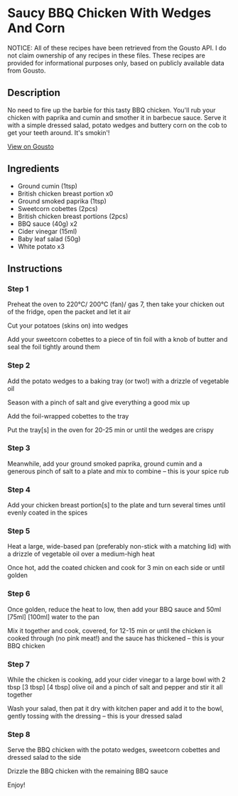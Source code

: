 # Saucy BBQ Chicken With Wedges And Corn

NOTICE: All of these recipes have been retrieved from the Gousto API. I do not claim ownership of any recipes in these files. These recipes are provided for informational purposes only, based on publicly available data from Gousto.

## Description

No need to fire up the barbie for this tasty BBQ chicken. You'll rub your chicken with paprika and cumin and smother it in barbecue sauce. Serve it with a simple dressed salad, potato wedges and buttery corn on the cob to get your teeth around. It's smokin'!

[View on Gousto](https://www.gousto.co.uk/recipes/cookbook/saucy-bbq-chicken-wedges-corn)

## Ingredients

- Ground cumin (1tsp)
- British chicken breast portion x0
- Ground smoked paprika (1tsp)
- Sweetcorn cobettes (2pcs)
- British chicken breast portions (2pcs)
- BBQ sauce (40g) x2
- Cider vinegar (15ml)
- Baby leaf salad (50g)
- White potato x3

## Instructions


### Step 1

Preheat the oven to 220°C/ 200°C (fan)/ gas 7, then take your chicken out of the fridge, open the packet and let it air

Cut your potatoes (skins on) into wedges

Add your sweetcorn cobettes to a piece of tin foil with a knob of butter and seal the foil tightly around them


### Step 2

Add the potato wedges to a baking tray (or two!) with a drizzle of vegetable oil

Season with a pinch of salt and give everything a good mix up

Add the foil-wrapped cobettes to the tray

Put the tray[s] in the oven for 20-25 min or until the wedges are crispy


### Step 3

Meanwhile, add your ground smoked paprika, ground cumin and a generous pinch of salt to a plate and mix to combine – this is your spice rub


### Step 4

Add your chicken breast portion[s] to the plate and turn several times until evenly coated in the spices


### Step 5

Heat a large, wide-based pan (preferably non-stick with a matching lid) with a drizzle of vegetable oil over a medium-high heat

Once hot, add the coated chicken and cook for 3 min on each side or until golden


### Step 6

Once golden, reduce the heat to low, then add your BBQ sauce and 50ml<span class="text-danger"> <span class="text-purple">[75ml]</span> [100ml]</span> water to the pan

Mix it together and cook, covered, for 12-15 min or until the chicken is cooked through (no pink meat!) and the sauce has thickened – this is your BBQ chicken


### Step 7

While the chicken is cooking, add your cider vinegar to a large bowl with 2 tbsp <span class="text-purple">[3 tbsp]</span> <span class="text-danger">[4 tbsp]</span> olive oil and a pinch of salt and pepper and stir it all together

Wash your salad, then pat it dry with kitchen paper and add it to the bowl, gently tossing with the dressing – this is your dressed salad

### Step 8

Serve the BBQ chicken with the potato wedges, sweetcorn cobettes and dressed salad to the side

Drizzle the BBQ chicken with the remaining BBQ sauce

Enjoy!

